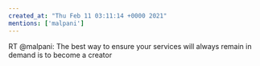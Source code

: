 ```yaml
---
created_at: "Thu Feb 11 03:11:14 +0000 2021"
mentions: ['malpani']
---
```


RT @malpani: The best way to ensure your services will always remain in demand is to become a creator